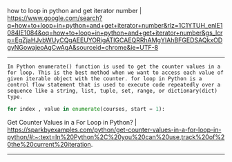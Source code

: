 how to loop in python and get iterator number | https://www.google.com/search?q=how+to+loop+in+python+and+get+iterator+number&rlz=1C1YTUH_enIE1084IE1084&oq=how+to+loop+in+python+and+get+iterator+number&gs_lcrp=EgZjaHJvbWUyCQgAEEUYORigATIGCAEQRRhAMgYIAhBFGEDSAQkxODgyNGowajeoAgCwAgA&sourceid=chrome&ie=UTF-8

____

```text
In Python enumerate() function is used to get the counter values in a for loop. This is the best method when we want to access each value of given iterable object with the counter. for loop in Python is a control flow statement that is used to execute code repeatedly over a sequence like a string, list, tuple, set, range, or dictionary(dict) type.
```

```python
for index , value in enumerate(courses, start = 1):
```

Get Counter Values in a For Loop in Python? | https://sparkbyexamples.com/python/get-counter-values-in-a-for-loop-in-python/#:~:text=In%20Python%2C%20you%20can%20use,track%20of%20the%20current%20iteration.

____